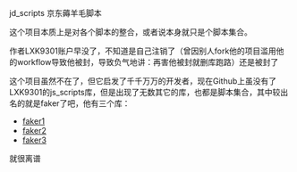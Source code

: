 jd_scripts
京东薅羊毛脚本

这个项目本质上是对各个脚本的整合，或者说本身就只是个脚本集合。

作者LXK9301账户早没了，不知道是自己注销了（曾因别人fork他的项目滥用他的workflow导致他被封，导致负气地讲：再害他被封就删库跑路）还是被封了

这个项目虽然不在了，但它启发了千千万万的开发者，现在Github上虽没有了LXK9301的js_scripts库，但是出现了无数其它的库，也都是脚本集合，其中较出名的就是faker了吧，他有三个库：

- [faker1](https://github.com/shufflewzc/faker1)
- [faker2](https://github.com/shufflewzc/faker2)
- [faker3](https://github.com/shufflewzc/faker3)

就很离谱